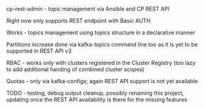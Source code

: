 cp-rest-admin - topic management via Ansible and CP REST API

Right now only supports REST endpoint with Basic AUTH

Works - topics management using topics structure in a declarative manner

Partitions increase done via kafka-topics command line too as it is yet to be supported in REST API v3

RBAC - works only with clusters registered in the Cluster Registry (too lazy to add additional handing of combined cluster scopes)

Quotas - only via kafka-configs; again REST API support is not yet available

TODO - testing, debug output cleanup, possibly renaming this project, updating once the REST API availability is there for the missing features